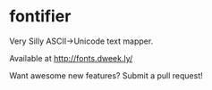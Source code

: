 fontifier
=========

Very Silly ASCII->Unicode text mapper.

Available at http://fonts.dweek.ly/

Want awesome new features? Submit a pull request!